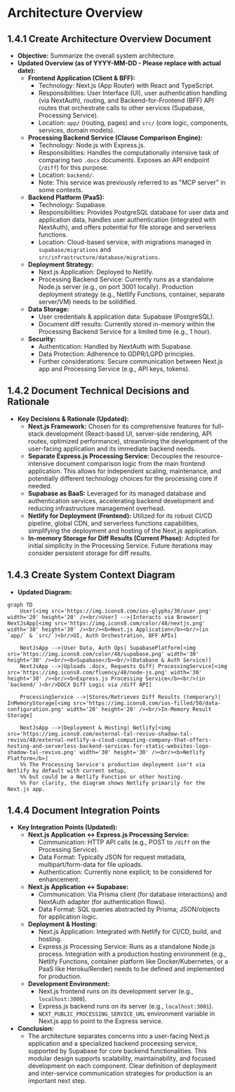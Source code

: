 # Architecture Overview

## 1.4.1 Create Architecture Overview Document
- **Objective:** Summarize the overall system architecture.
- **Updated Overview (as of YYYY-MM-DD - Please replace with actual date):**
  - **Frontend Application (Client & BFF):**
    - Technology: Next.js (App Router) with React and TypeScript.
    - Responsibilities: User Interface (UI), user authentication handling (via NextAuth), routing, and Backend-for-Frontend (BFF) API routes that orchestrate calls to other services (Supabase, Processing Service).
    - Location: `app/` (routing, pages) and `src/` (core logic, components, services, domain models).
  - **Processing Backend Service (Clause Comparison Engine):**
    - Technology: Node.js with Express.js.
    - Responsibilities: Handles the computationally intensive task of comparing two `.docx` documents. Exposes an API endpoint (`/diff`) for this purpose.
    - Location: `backend/`.
    - Note: This service was previously referred to as "MCP server" in some contexts.
  - **Backend Platform (PaaS):**
    - Technology: Supabase.
    - Responsibilities: Provides PostgreSQL database for user data and application data, handles user authentication (integrated with NextAuth), and offers potential for file storage and serverless functions.
    - Location: Cloud-based service, with migrations managed in `supabase/migrations` and `src/infrastructure/database/migrations`.
  - **Deployment Strategy:**
    - Next.js Application: Deployed to Netlify.
    - Processing Backend Service: Currently runs as a standalone Node.js server (e.g., on port 3001 locally). Production deployment strategy (e.g., Netlify Functions, container, separate server/VM) needs to be solidified.
  - **Data Storage:**
    - User credentials & application data: Supabase (PostgreSQL).
    - Document diff results: Currently stored in-memory within the Processing Backend Service for a limited time (e.g., 1 hour).
  - **Security:**
    - Authentication: Handled by NextAuth with Supabase.
    - Data Protection: Adherence to GDPR/LGPD principles.
    - Further considerations: Secure communication between Next.js app and Processing Service (e.g., API keys, tokens).

## 1.4.2 Document Technical Decisions and Rationale
- **Key Decisions & Rationale (Updated):**
  - **Next.js Framework:** Chosen for its comprehensive features for full-stack development (React-based UI, server-side rendering, API routes, optimized performance), streamlining the development of the user-facing application and its immediate backend needs.
  - **Separate Express.js Processing Service:** Decouples the resource-intensive document comparison logic from the main frontend application. This allows for independent scaling, maintenance, and potentially different technology choices for the processing core if needed.
  - **Supabase as BaaS:** Leveraged for its managed database and authentication services, accelerating backend development and reducing infrastructure management overhead.
  - **Netlify for Deployment (Frontend):** Utilized for its robust CI/CD pipeline, global CDN, and serverless functions capabilities, simplifying the deployment and hosting of the Next.js application.
  - **In-memory Storage for Diff Results (Current Phase):** Adopted for initial simplicity in the Processing Service. Future iterations may consider persistent storage for diff results.

## 1.4.3 Create System Context Diagram
- **Updated Diagram:**

```mermaid
graph TD
    User[<img src='https://img.icons8.com/ios-glyphs/30/user.png' width='20' height='20' /><br/>User] -->|Interacts via Browser| NextJsApp[<img src='https://img.icons8.com/color/48/nextjs.png' width='30' height='30' /><br/><b>Next.js Application</b><br/>(in `app/` & `src/`)<br/>UI, Auth Orchestration, BFF APIs]
    
    NextJsApp -->|User Data, Auth Ops| SupabasePlatform[<img src='https://img.icons8.com/color/48/supabase.png' width='30' height='30' /><br/><b>Supabase</b><br/>(Database & Auth Service)]
    NextJsApp -->|Uploads .docx, Requests Diff| ProcessingService[<img src='https://img.icons8.com/fluency/48/node-js.png' width='30' height='30' /><br/><b>Express.js Processing Service</b><br/>(in `backend/`)<br/>DOCX Diff Logic via /diff API]
    
    ProcessingService -->|Stores/Retrieves Diff Results (temporary)| InMemoryStorage[<img src='https://img.icons8.com/ios-filled/50/data-configuration.png' width='20' height='20' /><br/>In-Memory Result Storage]

    NextJsApp -->|Deployment & Hosting| Netlify[<img src='https://img.icons8.com/external-tal-revivo-shadow-tal-revivo/48/external-netlify-a-cloud-computing-company-that-offers-hosting-and-serverless-backend-services-for-static-websites-logo-shadow-tal-revivo.png' width='30' height='30' /><br/><b>Netlify Platform</b>]
    %% The Processing Service's production deployment isn't via Netlify by default with current setup,
    %% but could be a Netlify Function or other hosting.
    %% For clarity, the diagram shows Netlify primarily for the Next.js app.
```

## 1.4.4 Document Integration Points
- **Key Integration Points (Updated):**
  - **Next.js Application <-> Express.js Processing Service:**
    - Communication: HTTP API calls (e.g., POST to `/diff` on the Processing Service).
    - Data Format: Typically JSON for request metadata, multipart/form-data for file uploads.
    - Authentication: Currently none explicit; to be considered for enhancement.
  - **Next.js Application <-> Supabase:**
    - Communication: Via Prisma client (for database interactions) and NextAuth adapter (for authentication flows).
    - Data Format: SQL queries abstracted by Prisma; JSON/objects for application logic.
  - **Deployment & Hosting:**
    - Next.js Application: Integrated with Netlify for CI/CD, build, and hosting.
    - Express.js Processing Service: Runs as a standalone Node.js process. Integration with a production hosting environment (e.g., Netlify Functions, container platform like Docker/Kubernetes, or a PaaS like Heroku/Render) needs to be defined and implemented for production.
  - **Development Environment:**
    - Next.js frontend runs on its development server (e.g., `localhost:3000`).
    - Express.js backend runs on its server (e.g., `localhost:3001`).
    - `NEXT_PUBLIC_PROCESSING_SERVICE_URL` environment variable in Next.js app to point to the Express service.
- **Conclusion:**
  - The architecture separates concerns into a user-facing Next.js application and a specialized backend processing service, supported by Supabase for core backend functionalities. This modular design supports scalability, maintainability, and focused development on each component. Clear definition of deployment and inter-service communication strategies for production is an important next step. 